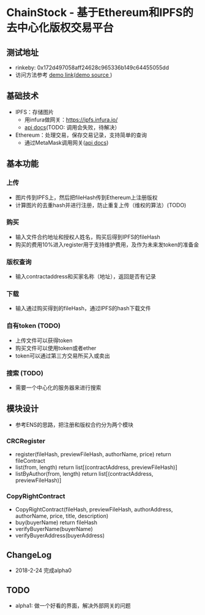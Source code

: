 # ChainStock - 基于Ethereum和IPFS的去中心化版权交易平台

## 测试地址
- rinkeby: 0x172d497058aff24628c965336b149c64455055dd
- 访问方法参考 [demo link](https://phxwang.github.io/chainstock/demo.html)([demo source ](https://github.com/phxwang/chainstock/blob/master/source/demo.html))

## 基础技术
* IPFS：存储图片
  * 用infura做网关：https://ipfs.infura.io/ 
  * [api docs](https://github.com/ipfs/js-ipfs-api)(TODO: 调用会失败，待解决）
* Ethereum：处理交易，保存交易记录，支持简单的查询
  * 通过MetaMask调用网关([api docs](https://github.com/MetaMask/faq/blob/master/DEVELOPERS.md))

## 基本功能
### 上传
* 图片传到IPFS上，然后把fileHash传到Ethereum上注册版权
* 计算图片的去重hash并进行注册，防止重复上传（维权的算法）(TODO)
### 购买
* 输入文件合约地址和授权人姓名，购买后得到IPFS的fileHash
* 购买的费用10%进入register用于支持维护费用，及作为未来发token的准备金
### 版权查询
* 输入contractaddress和买家名称（地址），返回是否有记录
### 下载
* 输入通过购买得到的fileHash，通过IPFS的hash下载文件
### 自有token (TODO)
* 上传文件可以获得token
* 购买文件可以使用token或者ether
* token可以通过第三方交易所买入或卖出
### 搜索 (TODO)
* 需要一个中心化的服务器来进行搜索

## 模块设计
* 参考ENS的思路，把注册和版权合约分为两个模块
### CRCRegister 
* register(fileHash, previewFileHash, authorName, price) return fileContract
* list(from, length) return list[(contractAddress, previewFileHash)]
* listByAuthor(from, length) return list[(contractAddress, previewFileHash)]

### CopyRightContract
* CopyRightContract(fileHash, previewFileHash, authorAddress, authorName, price, title, description)
* buy(buyerName) return fileHash
* verifyBuyerName(buyerName)
* verifyBuyerAddress(buyerAddress)

## ChangeLog
- 2018-2-24 完成alpha0

## TODO
- alpha1: 做一个好看的界面，解决外部网关的问题
